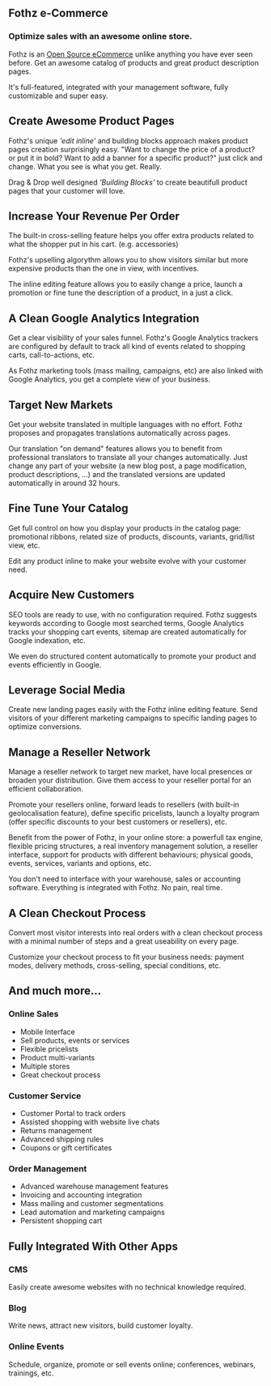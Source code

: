 Fothz e-Commerce
---------------

### Optimize sales with an awesome online store.

Fothz is an <a href="https://www.fothz.com/app/ecommerce">Open Source eCommerce</a>
unlike anything you have ever seen before. Get an awesome catalog of products
and great product description pages.

It's full-featured, integrated with your management software, fully
customizable and super easy.

Create Awesome Product Pages
----------------------------

Fothz's unique *'edit inline'* and building blocks approach makes product pages
creation surprisingly easy. "Want to change the price of a product? or put it
in bold? Want to add a banner for a specific product?" just click and change.
What you see is what you get. Really.

Drag & Drop well designed *'Building Blocks'* to create beautifull product
pages that your customer will love.

Increase Your Revenue Per Order
-------------------------------

The built-in cross-selling feature helps you offer extra products related to
what the shopper put in his cart. (e.g. accessories)

Fothz's upselling algorythm allows you to show visitors similar but more
expensive products than the one in view, with incentives.

The inline editing feature allows you to easily change a price, launch a
promotion or fine tune the description of a product, in a just a click.

A Clean Google Analytics Integration
------------------------------------

Get a clear visibility of your sales funnel. Fothz's Google Analytics trackers
are configured by default to track all kind of events related to shopping
carts, call-to-actions, etc.

As Fothz marketing tools (mass mailing, campaigns, etc) are also linked with
Google Analytics, you get a complete view of your business.

Target New Markets
------------------

Get your website translated in multiple languages with no effort. Fothz proposes
and propagates translations automatically across pages.

Our translation "on demand" features allows you to benefit from professional
translators to translate all your changes automatically. Just change any part
of your website (a new blog post, a page modification, product descriptions,
...) and the translated versions are updated automatically in around 32 hours.

Fine Tune Your Catalog
----------------------

Get full control on how you display your products in the catalog page:
promotional ribbons, related size of products, discounts, variants, grid/list
view, etc.

Edit any product inline to make your website evolve with your customer need.

Acquire New Customers
---------------------

SEO tools are ready to use, with no configuration required. Fothz suggests
keywords according to Google most searched terms, Google Analytics tracks your
shopping cart events, sitemap are created automatically for Google indexation,
etc.

We even do structured content automatically to promote your product and events
efficiently in Google.

Leverage Social Media
---------------------

Create new landing pages easily with the Fothz inline editing feature. Send
visitors of your different marketing campaigns to specific landing pages to
optimize conversions.

Manage a Reseller Network
-------------------------

Manage a reseller network to target new market, have local presences or broaden
your distribution. Give them access to your reseller portal for an efficient
collaboration.

Promote your resellers online, forward leads to resellers (with built-in
geolocalisation feature), define specific pricelists, launch a loyalty program
(offer specific discounts to your best customers or resellers), etc.

Benefit from the power of Fothz, in your online store: a powerfull tax engine,
flexible pricing structures, a real inventory management solution, a reseller
interface, support for products with different behaviours; physical goods,
events, services, variants and options, etc.

You don't need to interface with your warehouse, sales or accounting software.
Everything is integrated with Fothz. No pain, real time.

A Clean Checkout Process
------------------------

Convert most visitor interests into real orders with a clean checkout process
with a minimal number of steps and a great useability on every page.

Customize your checkout process to fit your business needs: payment modes,
delivery methods, cross-selling, special conditions, etc.

And much more...
----------------

### Online Sales

-   Mobile Interface
-   Sell products, events or services
-   Flexible pricelists
-   Product multi-variants
-   Multiple stores
-   Great checkout process

### Customer Service

-   Customer Portal to track orders
-   Assisted shopping with website live chats
-   Returns management
-   Advanced shipping rules
-   Coupons or gift certificates

### Order Management

-   Advanced warehouse management features
-   Invoicing and accounting integration
-   Mass mailing and customer segmentations
-   Lead automation and marketing campaigns
-   Persistent shopping cart

Fully Integrated With Other Apps
--------------------------------

### CMS

Easily create awesome websites with no technical knowledge required.

### Blog

Write news, attract new visitors, build customer loyalty.

### Online Events

Schedule, organize, promote or sell events online; conferences, webinars, trainings, etc.

